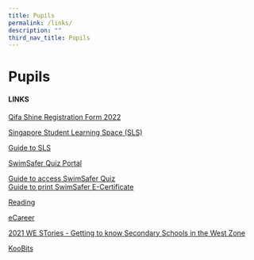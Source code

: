 ```yaml
---
title: Pupils
permalink: /links/
description: ""
third_nav_title: Pupils
---
```

Pupils
======

#### LINKS  
  
[Qifa Shine Registration Form 2022](https://docs.google.com/forms/d/e/1FAIpQLSelryU6eVLAdods-AvBsw2B-xMj8pEBUcfxdnPCzqIUPYbbtg/viewform?usp=sf_link)  
  
[Singapore Student Learning Space (SLS)](https://vle.learning.moe.edu.sg/login)  
  
[Guide to SLS](/files/Guide%20to%20SLS.pdf)
  
[SwimSafer Quiz Portal](https://members.myactivesg.com/swimsafer/)  
  
[Guide to access SwimSafer Quiz](/files/Guidelines%20to%20access%20SwimSafer%202.pdf)  
[Guide to print SwimSafer E-Certificate](/files/SwimSafer%20E-Certificate%20User%20Guide%20(For%20Parents)-compressed.pdf)
  
[Reading](/links/Pupils/reading/permalink/)  
  
[eCareer](https://www.myskillsfuture.gov.sg/content/student/en/primary.html)  
  
[2021 WE STories - Getting to know Secondary Schools in the West Zone](https://online.fliphtml5.com/obrr/vrmu/#p=1)  
  
[KooBits](https://member.koobits.com/)